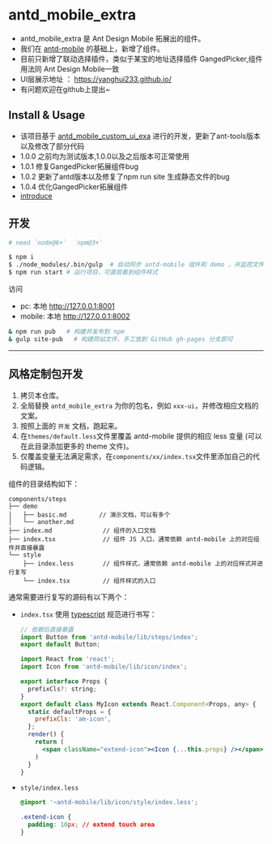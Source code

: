 # antd_mobile_extra

- antd_mobile_extra 是 Ant Design Mobile 拓展出的组件。
- 我们在 [antd-mobile](http://mobile.ant.design/) 的基础上，新增了组件。
- 目前只新增了联动选择插件，类似于某宝的地址选择插件 GangedPicker,组件用法同 Ant Design Mobile一致
- UI层展示地址  ： <https://yanghui233.github.io/>
- 有问题欢迎在github上提出~

## Install & Usage
- 该项目基于 [antd_mobile_custom_ui_exa](https://github.com/ant-design/antd-mobile-samples/tree/master/web-custom-ui-pro) 进行的开发，更新了ant-tools版本以及修改了部分代码
- 1.0.0 之前均为测试版本,1.0.0以及之后版本可正常使用
- 1.0.1 修复GangedPicker拓展组件bug
- 1.0.2 更新了antd版本以及修复了npm run site 生成静态文件的bug
- 1.0.4 优化GangedPicker拓展组件 
- [introduce](docs/react/introduce.zh-CN.md)



## 开发

```sh
# need `node@6+`  `npm@3+`

$ npm i
$ ./node_modules/.bin/gulp  # 自动同步 antd-mobile 组件和 demo ，并监控文件变化（注意过程中的提示）
$ npm run start # 运行项目，可直观看到组件样式

```

访问 

- pc: 本地 http://127.0.0.1:8001 
- mobile: 本地 http://127.0.0.1:8002 


```sh
& npm run pub   # 构建并发布到 npm
& gulp site-pub   # 构建网站文件，手工放到 GitHub gh-pages 分支即可
```

---

## 风格定制包开发

1. 拷贝本仓库。
2. 全局替换 `antd_mobile_extra` 为你的包名，例如 `xxx-ui`，并修改相应文档的文案。
3. 按照上面的 `开发` 文档，跑起来。
4. 在`themes/default.less`文件里覆盖 antd-mobile 提供的相应 less 变量 (可以在此目录添加更多的 theme 文件)。
5. 仅覆盖变量无法满足需求，在`components/xx/index.tsx`文件里添加自己的代码逻辑。

组件的目录结构如下：

```
components/steps
├── demo
│   ├── basic.md         // 演示文档，可以有多个
│   └── another.md
├── index.md              // 组件的入口文档
├── index.tsx             // 组件 JS 入口，通常依赖 antd-mobile 上的对应组件并直接暴露
└── style
    ├── index.less        // 组件样式，通常依赖 antd-mobile 上的对应样式并进行复写
    └── index.tsx         // 组件样式的入口
```

通常需要进行复写的源码有以下两个：

- `index.tsx` 使用 [typescript](http://typescriptlang.org/) 规范进行书写：

  ```jsx
  // 依赖后直接暴露
  import Button from 'antd-mobile/lib/steps/index';
  export default Button;
  ```

  ```jsx
  import React from 'react';
  import Icon from 'antd-mobile/lib/icon/index';

  export interface Props {
    prefixCls?: string;
  }
  export default class MyIcon extends React.Component<Props, any> {
    static defaultProps = {
      prefixCls: 'am-icon',
    };
    render() {
      return (
        <span className="extend-icon"><Icon {...this.props} /></span>
      )
    }
  }
  ```

- `style/index.less`

  ```css
  @import '~antd-mobile/lib/icon/style/index.less';

  .extend-icon {
    padding: 10px; // extend touch area
  }
  ```
